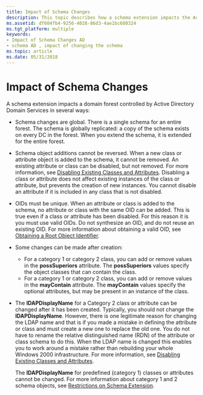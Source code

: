 ```yaml
---
title: Impact of Schema Changes
description: This topic describes how a schema extension impacts the Active Directory forest.
ms.assetid: df604fb4-9256-4028-86d3-4ae1bc680324
ms.tgt_platform: multiple
keywords:
- Impact of Schema Changes AD
- schema AD , impact of changing the schema
ms.topic: article
ms.date: 05/31/2018
---
```


# Impact of Schema Changes

A schema extension impacts a domain forest controlled by Active Directory Domain Services in several ways:

-   Schema changes are global. There is a single schema for an entire forest. The schema is globally replicated: a copy of the schema exists on every DC in the forest. When you extend the schema, it is extended for the entire forest.
-   Schema object additions cannot be reversed. When a new class or attribute object is added to the schema, it cannot be removed. An existing attribute or class can be disabled, but not removed. For more information, see [Disabling Existing Classes and Attributes](disabling-existing-classes-and-attributes.md). Disabling a class or attribute does not affect existing instances of the class or attribute, but prevents the creation of new instances. You cannot disable an attribute if it is included in any class that is not disabled.
-   OIDs must be unique. When an attribute or class is added to the schema, no attribute or class with the same OID can be added. This is true even if a class or attribute has been disabled. For this reason it is you must use valid OIDs. Do not synthesize an OID, and do not reuse an existing OID. For more information about obtaining a valid OID, see [Obtaining a Root Object Identifier](obtaining-an-object-identifier.md).
-   Some changes can be made after creation:

    -   For a category 1 or category 2 class, you can add or remove values in the **possSuperiors** attribute. The **possSuperiors** values specify the object classes that can contain the class.
    -   For a category 1 or category 2 class, you can add or remove values in the **mayContain** attribute. The **mayContain** values specify the optional attributes, but may be present in an instance of the class.

-   The **lDAPDisplayName** for a Category 2 class or attribute can be changed after it has been created. Typically, you should not change the **lDAPDisplayName**. However, there is one legitimate reason for changing the LDAP name and that is if you made a mistake in defining the attribute or class and must create a new one to replace the old one. You do not have to rename the relative distinguished name (RDN) of the attribute or class schema to do this. When the LDAP name is changed this enables you to work around a mistake rather than rebuilding your whole Windows 2000 infrastructure. For more information, see [Disabling Existing Classes and Attributes](disabling-existing-classes-and-attributes.md).

    The **lDAPDisplayName** for predefined (category 1) classes or attributes cannot be changed. For more information about category 1 and 2 schema objects, see [Restrictions on Schema Extension](restrictions-on-schema-extension.md).

 

 




